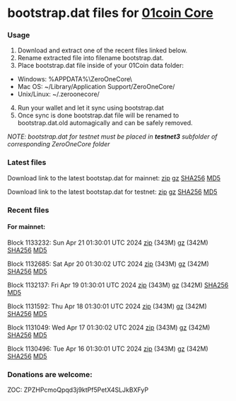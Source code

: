 # bootstrap.dat files for [01coin Core](https://01coin.io)

### Usage

1. Download and extract one of the recent files linked below.
2. Rename extracted file into filename bootstrap.dat.
3. Place bootstrap.dat file inside of your 01Coin data folder:
 - Windows: %APPDATA%\ZeroOneCore\
 - Mac OS: ~/Library/Application Support/ZeroOneCore/
 - Unix/Linux: ~/.zeroonecore/
4. Run your wallet and let it sync using bootstrap.dat
5. Once sync is done bootstrap.dat file will be renamed to bootstrap.dat.old automagically and can be safely removed.

_NOTE: bootstrap.dat for testnet must be placed in **testnet3** subfolder of corresponding ZeroOneCore folder_

### Latest files
Download link to the latest bootstap.dat for mainnet: [zip](https://files.01coin.io/mainnet/bootstrap.dat.zip) [gz](https://files.01coin.io/mainnet/bootstrap.dat.tar.gz) [SHA256](https://files.01coin.io/mainnet/sha256.txt) [MD5](https://files.01coin.io/mainnet/md5.txt)

Download link to the latest bootstap.dat for testnet: [zip](https://files.01coin.io/testnet/bootstrap.dat.zip) [gz](https://files.01coin.io/testnet/bootstrap.dat.tar.gz) [SHA256](https://files.01coin.io/testnet/sha256.txt) [MD5](https://files.01coin.io/testnet/md5.txt)

### Recent files

#### For mainnet:

Block 1133232: Sun Apr 21 01:30:01 UTC 2024 [zip](https://files.01coin.io/mainnet/2024-04-21/bootstrap.dat.zip) (343M) [gz](https://files.01coin.io/mainnet/2024-04-21/bootstrap.dat.tar.gz) (342M) [SHA256](https://files.01coin.io/mainnet/2024-04-21/sha256.txt) [MD5](https://files.01coin.io/mainnet/2024-04-21/md5.txt)

Block 1132685: Sat Apr 20 01:30:02 UTC 2024 [zip](https://files.01coin.io/mainnet/2024-04-20/bootstrap.dat.zip) (343M) [gz](https://files.01coin.io/mainnet/2024-04-20/bootstrap.dat.tar.gz) (342M) [SHA256](https://files.01coin.io/mainnet/2024-04-20/sha256.txt) [MD5](https://files.01coin.io/mainnet/2024-04-20/md5.txt)

Block 1132137: Fri Apr 19 01:30:01 UTC 2024 [zip](https://files.01coin.io/mainnet/2024-04-19/bootstrap.dat.zip) (343M) [gz](https://files.01coin.io/mainnet/2024-04-19/bootstrap.dat.tar.gz) (342M) [SHA256](https://files.01coin.io/mainnet/2024-04-19/sha256.txt) [MD5](https://files.01coin.io/mainnet/2024-04-19/md5.txt)

Block 1131592: Thu Apr 18 01:30:01 UTC 2024 [zip](https://files.01coin.io/mainnet/2024-04-18/bootstrap.dat.zip) (343M) [gz](https://files.01coin.io/mainnet/2024-04-18/bootstrap.dat.tar.gz) (342M) [SHA256](https://files.01coin.io/mainnet/2024-04-18/sha256.txt) [MD5](https://files.01coin.io/mainnet/2024-04-18/md5.txt)

Block 1131049: Wed Apr 17 01:30:02 UTC 2024 [zip](https://files.01coin.io/mainnet/2024-04-17/bootstrap.dat.zip) (343M) [gz](https://files.01coin.io/mainnet/2024-04-17/bootstrap.dat.tar.gz) (342M) [SHA256](https://files.01coin.io/mainnet/2024-04-17/sha256.txt) [MD5](https://files.01coin.io/mainnet/2024-04-17/md5.txt)

Block 1130496: Tue Apr 16 01:30:01 UTC 2024 [zip](https://files.01coin.io/mainnet/2024-04-16/bootstrap.dat.zip) (343M) [gz](https://files.01coin.io/mainnet/2024-04-16/bootstrap.dat.tar.gz) (342M) [SHA256](https://files.01coin.io/mainnet/2024-04-16/sha256.txt) [MD5](https://files.01coin.io/mainnet/2024-04-16/md5.txt)


### Donations are welcome:

ZOC: ZPZHPcmoQpqd3j9ktPf5PetX4SLJkBXFyP
